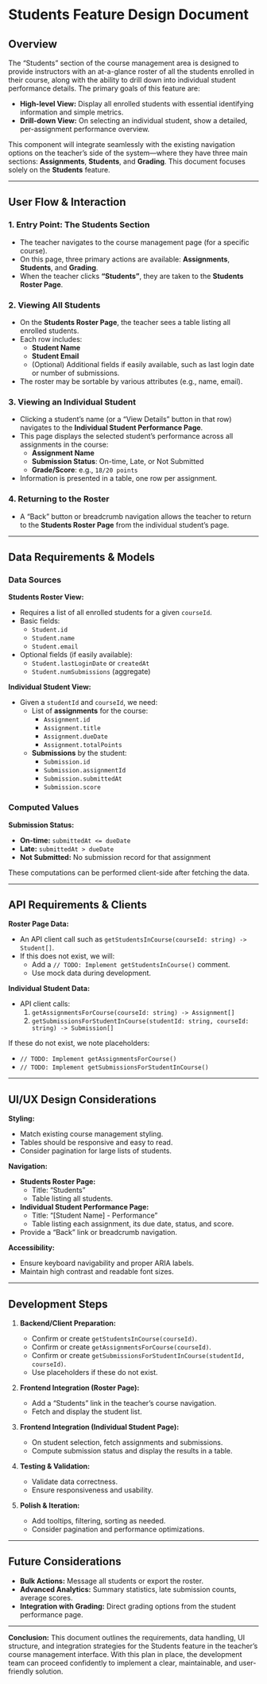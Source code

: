 # Students Feature Design Document

## Overview

The “Students” section of the course management area is designed to provide instructors with an at-a-glance roster of all the students enrolled in their course, along with the ability to drill down into individual student performance details. The primary goals of this feature are:

- **High-level View:** Display all enrolled students with essential identifying information and simple metrics.
- **Drill-down View:** On selecting an individual student, show a detailed, per-assignment performance overview.

This component will integrate seamlessly with the existing navigation options on the teacher’s side of the system—where they have three main sections: **Assignments**, **Students**, and **Grading**. This document focuses solely on the **Students** feature.

---

## User Flow & Interaction

### 1. Entry Point: The Students Section
- The teacher navigates to the course management page (for a specific course).
- On this page, three primary actions are available: **Assignments**, **Students**, and **Grading**.
- When the teacher clicks **“Students”**, they are taken to the **Students Roster Page**.

### 2. Viewing All Students
- On the **Students Roster Page**, the teacher sees a table listing all enrolled students.
- Each row includes:
  - **Student Name**
  - **Student Email**
  - (Optional) Additional fields if easily available, such as last login date or number of submissions.
- The roster may be sortable by various attributes (e.g., name, email).

### 3. Viewing an Individual Student
- Clicking a student’s name (or a “View Details” button in that row) navigates to the **Individual Student Performance Page**.
- This page displays the selected student’s performance across all assignments in the course:
  - **Assignment Name**
  - **Submission Status**: On-time, Late, or Not Submitted
  - **Grade/Score**: e.g., `18/20 points`
- Information is presented in a table, one row per assignment.

### 4. Returning to the Roster
- A “Back” button or breadcrumb navigation allows the teacher to return to the **Students Roster Page** from the individual student’s page.

---

## Data Requirements & Models

### Data Sources

**Students Roster View:**
- Requires a list of all enrolled students for a given `courseId`.
- Basic fields:
  - `Student.id`
  - `Student.name`
  - `Student.email`
- Optional fields (if easily available):
  - `Student.lastLoginDate` or `createdAt`
  - `Student.numSubmissions` (aggregate)

**Individual Student View:**
- Given a `studentId` and `courseId`, we need:
  - List of **assignments** for the course:
    - `Assignment.id`
    - `Assignment.title`
    - `Assignment.dueDate`
    - `Assignment.totalPoints`
  - **Submissions** by the student:
    - `Submission.id`
    - `Submission.assignmentId`
    - `Submission.submittedAt`
    - `Submission.score`

### Computed Values

**Submission Status:**
- **On-time:** `submittedAt <= dueDate`
- **Late:** `submittedAt > dueDate`
- **Not Submitted:** No submission record for that assignment

These computations can be performed client-side after fetching the data.

---

## API Requirements & Clients

**Roster Page Data:**
- An API client call such as `getStudentsInCourse(courseId: string) -> Student[]`.
- If this does not exist, we will:
  - Add a `// TODO: Implement getStudentsInCourse()` comment.
  - Use mock data during development.

**Individual Student Data:**
- API client calls:
  1. `getAssignmentsForCourse(courseId: string) -> Assignment[]`
  2. `getSubmissionsForStudentInCourse(studentId: string, courseId: string) -> Submission[]`

If these do not exist, we note placeholders:
- `// TODO: Implement getAssignmentsForCourse()`
- `// TODO: Implement getSubmissionsForStudentInCourse()`

---

## UI/UX Design Considerations

**Styling:**
- Match existing course management styling.
- Tables should be responsive and easy to read.
- Consider pagination for large lists of students.

**Navigation:**
- **Students Roster Page:**
  - Title: “Students”
  - Table listing all students.
- **Individual Student Performance Page:**
  - Title: “[Student Name] - Performance”
  - Table listing each assignment, its due date, status, and score.
- Provide a “Back” link or breadcrumb navigation.

**Accessibility:**
- Ensure keyboard navigability and proper ARIA labels.
- Maintain high contrast and readable font sizes.

---

## Development Steps

1. **Backend/Client Preparation:**
   - Confirm or create `getStudentsInCourse(courseId)`.
   - Confirm or create `getAssignmentsForCourse(courseId)`.
   - Confirm or create `getSubmissionsForStudentInCourse(studentId, courseId)`.
   - Use placeholders if these do not exist.

2. **Frontend Integration (Roster Page):**
   - Add a “Students” link in the teacher’s course navigation.
   - Fetch and display the student list.

3. **Frontend Integration (Individual Student Page):**
   - On student selection, fetch assignments and submissions.
   - Compute submission status and display the results in a table.

4. **Testing & Validation:**
   - Validate data correctness.
   - Ensure responsiveness and usability.

5. **Polish & Iteration:**
   - Add tooltips, filtering, sorting as needed.
   - Consider pagination and performance optimizations.

---

## Future Considerations

- **Bulk Actions:** Message all students or export the roster.
- **Advanced Analytics:** Summary statistics, late submission counts, average scores.
- **Integration with Grading:** Direct grading options from the student performance page.

---

**Conclusion:**
This document outlines the requirements, data handling, UI structure, and integration strategies for the Students feature in the teacher’s course management interface. With this plan in place, the development team can proceed confidently to implement a clear, maintainable, and user-friendly solution.
